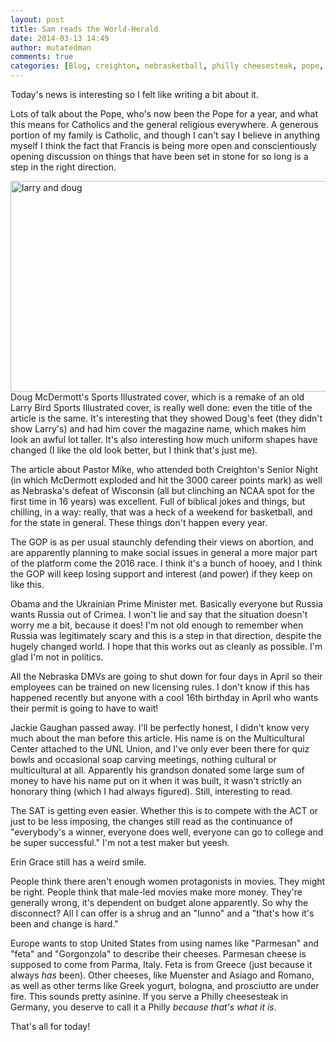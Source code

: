 ```yaml
---
layout: post
title: Sam reads the World-Herald
date: 2014-03-13 14:49
author: mutatedman
comments: true
categories: [Blog, creighton, nebrasketball, philly cheesesteak, pope, Review, world-herald]
---
```

Today's news is interesting so I felt like writing a bit about it.

Lots of talk about the Pope, who's now been the Pope for a year, and what this means for Catholics and the general religious everywhere. A generous portion of my family is Catholic, and though I can't say I believe in anything myself I think the fact that Francis is being more open and conscientiously opening discussion on things that have been set in stone for so long is a step in the right direction.

<a href="http://samuelthomaservin.files.wordpress.com/2014/03/larry-and-doug.jpg"><img class="alignleft  wp-image-398" alt="larry and doug" src="http://samuelthomaservin.files.wordpress.com/2014/03/larry-and-doug.jpg" width="513" height="337" /></a>Doug McDermott's Sports Illustrated cover, which is a remake of an old Larry Bird Sports Illustrated cover, is really well done: even the title of the article is the same. It's interesting that they showed Doug's feet (they didn't show Larry's) and had him cover the magazine name, which makes him look an awful lot taller. It's also interesting how much uniform shapes have changed (I like the old look better, but I think that's just me).

The article about Pastor Mike, who attended both Creighton's Senior Night (in which McDermott exploded and hit the 3000 career points mark) as well as Nebraska's defeat of Wisconsin (all but clinching an NCAA spot for the first time in 16 years) was excellent. Full of biblical jokes and things, but chilling, in a way: really, that was a heck of a weekend for basketball, and for the state in general. These things don't happen every year.

The GOP is as per usual staunchly defending their views on abortion, and are apparently planning to make social issues in general a more major part of the platform come the 2016 race. I think it's a bunch of hooey, and I think the GOP will keep losing support and interest (and power) if they keep on like this.

Obama and the Ukrainian Prime Minister met. Basically everyone but Russia wants Russia out of Crimea. I won't lie and say that the situation doesn't worry me a bit, because it does! I'm not old enough to remember when Russia was legitimately scary and this is a step in that direction, despite the hugely changed world. I hope that this works out as cleanly as possible. I'm glad I'm not in politics.

All the Nebraska DMVs are going to shut down for four days in April so their employees can be trained on new licensing rules. I don't know if this has happened recently but anyone with a cool 16th birthday in April who wants their permit is going to have to wait!

Jackie Gaughan passed away. I'll be perfectly honest, I didn't know very much about the man before this article. His name is on the Multicultural Center attached to the UNL Union, and I've only ever been there for quiz bowls and occasional soap carving meetings, nothing cultural or multicultural at all. Apparently his grandson donated some large sum of money to have his name put on it when it was built, it wasn't strictly an honorary thing (which I had always figured). Still, interesting to read.

The SAT is getting even easier. Whether this is to compete with the ACT or just to be less imposing, the changes still read as the continuance of "everybody's a winner, everyone does well, everyone can go to college and be super successful." I'm not a test maker but yeesh.

Erin Grace still has a weird smile.

People think there aren't enough women protagonists in movies. They might be right. People think that male-led movies make more money. They're generally wrong, it's dependent on budget alone apparently. So why the disconnect? All I can offer is a shrug and an "Iunno" and a "that's how it's been and change is hard."

Europe wants to stop United States from using names like "Parmesan" and "feta" and "Gorgonzola" to describe their cheeses. Parmesan cheese is supposed to come from Parma, Italy. Feta is from Greece (just because it always <em>has</em> been). Other cheeses, like Muenster and Asiago and Romano, as well as other terms like Greek yogurt, bologna, and prosciutto are under fire. This sounds pretty asinine. If you serve a Philly cheesesteak in Germany, you deserve to call it a Philly <em>because that's what it is</em>.

That's all for today!
